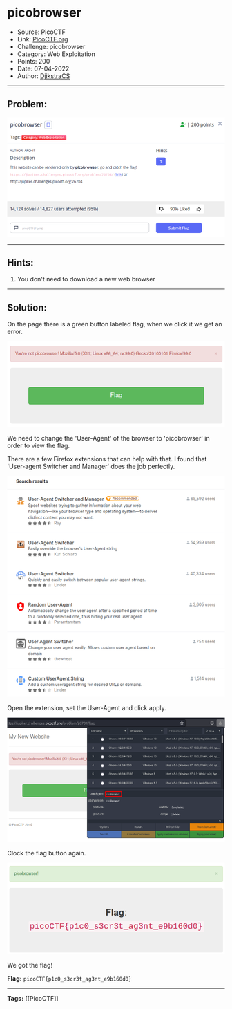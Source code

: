 # picobrowser
* Source: PicoCTF
* Link: [PicoCTF.org](https://picoctf.org/)
* Challenge: picobrowser
* Category: Web Exploitation
* Points: 200
* Date: 07-04-2022
* Author: [DjikstraCS](https://github.com/DjikstraCS)

---
## Problem:
![](./attachments/Pasted%20image%2020220407164715.png)

---
## Hints:
1. You don't need to download a new web browser

---
## Solution:
On the page there is a green button labeled flag, when we click it we get an error.

![](./attachments/Pasted%20image%2020220407212830.png)

We need to change the 'User-Agent' of the browser to 'picobrowser' in order to view the flag.

There are a few Firefox extensions that can help with that. I found that 'User-agent Switcher and Manager' does the job perfectly.

![](./attachments/Pasted%20image%2020220407205229.png)

Open the extension, set the User-Agent and click apply.

![](./attachments/Pasted%20image%2020220407213019.png)

Clock the flag button again.

![](./attachments/Pasted%20image%2020220407213236.png)

We got the flag!

**Flag:** `picoCTF{p1c0_s3cr3t_ag3nt_e9b160d0}`

---
**Tags:** [[PicoCTF]]